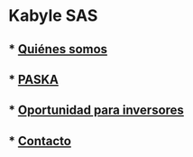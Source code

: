 # Kabyle SAS
 

## * [Quiénes somos](./QuienesSomos.md)



## * [PASKA](./Paska.md)



## * [Oportunidad para inversores](./Oportunidad.md)



## * [Contacto](./Contacto.md)





